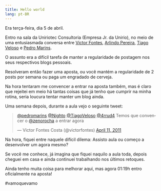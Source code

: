 ```yaml
---
title: Hello world
lang: pt-BR
---
```


Era terça-feira, dia 5 de abril.

Entro na sala da Uniriotec Consultoria (Empresa Jr. da Unirio), no meio de uma entusiasmada conversa entre [Victor Fontes](http://victorfontes.com/), [Arlindo Pereira](http://nighto.net/), [Tiago Veloso](http://tiagoveloso.com/) e [Pedro Marins](http://pedromarins.com/).

O assunto era a difícil tarefa de manter a regularidade de postagem nos seus respectivos blogs pessoais.

Resolveram então fazer uma aposta, ou você mantém a regularidade de 2 posts por semana ou paga um engradado de cerveja.

<!-- more -->

Na hora tentaram me convencer a entrar na aposta também, mas é claro que rejeitei em meio há tantas coisas que já tenho que cumprir na minha rotina, seria loucura tentar manter um blog ainda.

Uma semana depois, durante a aula vejo o seguinte tweet:

<blockquote class="twitter-tweet" data-lang="en"><p lang="pt" dir="ltr"><a href="https://twitter.com/pedromarins">@pedromarins</a> <a href="https://twitter.com/Nighto">@Nighto</a> <a href="https://twitter.com/TiagoVeloso">@TiagoVeloso</a> <a href="https://twitter.com/4rrud4">@4rrud4</a> Temos que convencer o <a href="https://twitter.com/zenorocha">@zenorocha</a> a entrar agora</p>&mdash; Victor Fontes Costa (@victorfontes) <a href="https://twitter.com/victorfontes/status/57587464906342401">April 11, 2011</a></blockquote>
<script async src="//platform.twitter.com/widgets.js" charset="utf-8"></script>

Na hora, fiquei entre naquele difícil dilema: Assisto aula ou começo a desenvolver um agora mesmo?

Se você me conhece, já imagina que fiquei naquilo a aula toda, depois cheguei em casa e ainda continuei trabalhando nos últimos retoques.

Ainda tenho muita coisa para melhorar aqui, mas agora 01:19h entro oficialmente na aposta!

#vamoquevamo
